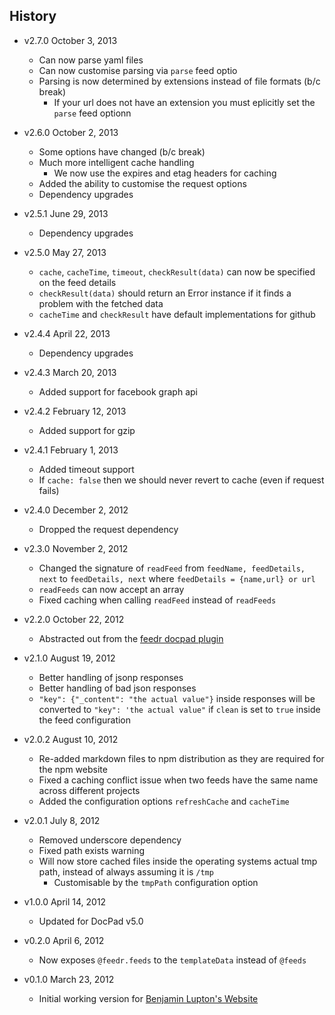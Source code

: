## History

- v2.7.0 October 3, 2013
	- Can now parse yaml files
	- Can now customise parsing via `parse` feed optio
	- Parsing is now determined by extensions instead of file formats (b/c break)
		- If your url does not have an extension you must eplicitly set the `parse` feed optionn

- v2.6.0 October 2, 2013
	- Some options have changed (b/c break)
	- Much more intelligent cache handling
		- We now use the expires and etag headers for caching
	- Added the ability to customise the request options
	- Dependency upgrades

- v2.5.1 June 29, 2013
	- Dependency upgrades

- v2.5.0 May 27, 2013
	- `cache`, `cacheTime`, `timeout`, `checkResult(data)` can now be specified on the feed details
	- `checkResult(data)` should return an Error instance if it finds a problem with the fetched data
	- `cacheTime` and `checkResult` have default implementations for github

- v2.4.4 April 22, 2013
	- Dependency upgrades

- v2.4.3 March 20, 2013
	- Added support for facebook graph api

- v2.4.2 February 12, 2013
	- Added support for gzip

- v2.4.1 February 1, 2013
	- Added timeout support
	- If `cache: false` then we should never revert to cache (even if request fails)

- v2.4.0 December 2, 2012
	- Dropped the request dependency

- v2.3.0 November 2, 2012
	- Changed the signature of `readFeed` from `feedName, feedDetails, next` to `feedDetails, next` where `feedDetails = {name,url} or url`
	- `readFeeds` can now accept an array
	- Fixed caching when calling `readFeed` instead of `readFeeds`

- v2.2.0 October 22, 2012
	- Abstracted out from the [feedr docpad plugin](http://docpad.org/plugin/feedr)

- v2.1.0 August 19, 2012
	- Better handling of jsonp responses
	- Better handling of bad json responses
	- `"key": {"_content": "the actual value"}` inside responses will be converted to `"key": 'the actual value"` if `clean` is set to `true` inside the feed configuration

- v2.0.2 August 10, 2012
	- Re-added markdown files to npm distribution as they are required for the npm website
	- Fixed a caching conflict issue when two feeds have the same name across different projects
	- Added the configuration options `refreshCache` and `cacheTime`

- v2.0.1 July 8, 2012
	- Removed underscore dependency
	- Fixed path exists warning
	- Will now store cached files inside the operating systems actual tmp path, instead of always assuming it is `/tmp`
		- Customisable by the `tmpPath` configuration option

- v1.0.0 April 14, 2012
	- Updated for DocPad v5.0

- v0.2.0 April 6, 2012
	- Now exposes `@feedr.feeds` to the `templateData` instead of `@feeds`

- v0.1.0 March 23, 2012
	- Initial working version for [Benjamin Lupton's Website](https://github.com/balupton/balupton.docpad)